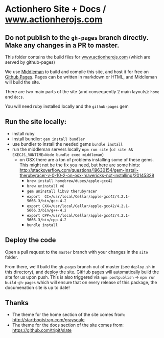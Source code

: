 # Actionhero Site + Docs / www.actionherojs.com

## Do not publish to the `gh-pages` branch directly.  Make any changes in a PR to master.

This folder contains the build files for www.actionherojs.com (which are served by github-pages)

We use [Middleman](https://middlemanapp.com/) to build and compile this site, and host it for free on [Github Pages](http://pages.github.com/). Pages can be written in markdown or HTML, and Middleman will build the site.

There are two main parts of the site (and consequently 2 main layouts): `home` and `docs`.

You will need ruby installed locally and the `github-pages` gem

## Run the site locally:

- install ruby
- install bundler: `gem install bundler`
- use bundler to install the needed gems `bundle install`
- run the middleman servers locally `npm run site` (`cd site && EXECJS_RUNTIME=Node bundle exec middleman`)
  - on OSX there are a ton of problems installing some of these gems.  This might not be the fix you need, but here are some hints: http://stackoverflow.com/questions/19630154/gem-install-therubyracer-v-0-10-2-on-osx-mavericks-not-installing/20145328
    - `brew install homebrew/dupes/apple-gcc42`
    - `brew uninstall v8`
    - `gem uninstall libv8 therubyracer`
    - `export  CC=/usr/local/Cellar/apple-gcc42/4.2.1-5666.3/bin/gcc-4.2`
    - `export CXX=/usr/local/Cellar/apple-gcc42/4.2.1-5666.3/bin/g++-4.2`
    - `export CPP=/usr/local/Cellar/apple-gcc42/4.2.1-5666.3/bin/cpp-4.2`
    - `bundle install`


## Deploy the code

Open a pull request to the `master` branch with your changes in the `site` folder.  

From there, we'll build the `gh-pages` branch out of master (see `deploy.sh` in this directory), and deploy the site.  GitHub pages will automatically build the site for us upon push.  This is also triggered via `npm postpublish` => `npm run build-gh-pages` which will ensure that on every release of this package, the documenation site is up to date!

## Thanks

- The theme for the home section of the site comes from: http://startbootstrap.com/grayscale
- The theme for the docs section of the site comes from: https://github.com/tripit/slate

